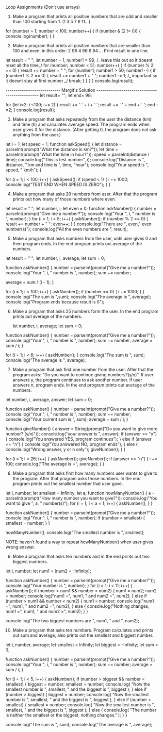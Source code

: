 Loop Assignments (Don’t use arrays)

1. Make a program that prints all positive numbers that are odd and smaller than 100 starting from 1. (1 3 5 7 9 11…)

for (number = 1; number < 100; number++) {
if (number & (2 != 0)) {
console.log(number);
}
}

2. Make a program that prints all positive numbers that are smaller than 100 and even, in this order: 2 98 4 96 6 94 … Print result in one line.

let result = " ";
let number = 1,
number1 = 99; /_ leave this out so it doesnt reset all the time_/
for (number; number < 51; number++) {
if (number % 2 == 0) {
result += number + " ";
for (number1; number1 > 50; number1--) {
if (number1 % 2 == 0) {
result += number1 + " ";
number1 -= 1; /_ important so it doesnt stay at first number _/
break;
}
}
}
}
console.log(result);

---------------------------- Margit's Solution ------------------------------------------------
let result= "";
let end= 98;

for (let i=2; i <100; i+= 2) {
result += ' ' + i + ' ';
result += ' ' + end + ' ';
end -=2;
}
console.log(result);

3. Make a program that asks repeatedly from the user the distance (km) and time (h) and calculates average speed. The program ends when user gives 0 for the distance. (After getting 0, the program does not ask anything from the user.)

let i = 1;
let speed = 1;
function askSpeed() {
let distance = parseInt(prompt("What the distance in km?"));
let time = parseInt(prompt("What the time in hour?"));
speed = parseInt(distance / time);
console.log("This is test number", i);
console.log("Distance is ", distance, " km and time is ", time, "hour");
console.log("Your speed is ", speed, " km/h");
}

for (i = 1; i < 100; i++) {
askSpeed();
if (speed < 1) {
i += 1000;
console.log("TEST END WHEN SPEED IS ZERO");
}
}

4. Make a program that asks 20 numbers from user. After that the program prints out how many of those numbers where even.

let result = " ";
let number, i;
let even = 0;
function askNumber() {
number = parseInt(prompt("Give me a number?"));
console.log("Your ", i, " number is ", number);
}
for (i = 1; i < 5; i++) {
askNumber();
if (number % 2 == 0) {
result += number + " ";
even++;
}
}
console.log("There are ", even," even number(s)");
console.log("All the even numbers are ", result);

5. Make a program that asks numbers from the user, until user gives 0 and then program ends. In the end program prints out average of the numbers.

let result = " ";
let number, i, average;
let sum = 0;

function askNumber() {
number = parseInt(prompt("Give me a number?"));
console.log("Your ", i, " number is ", number);
sum += number;

average = sum / (i - 1);
}

for (i = 1; i < 100; i++) {
askNumber();
if (number == 0) {
i += 1000;
}
}
console.log("The sum is ",sum);
console.log("The average is ", average);
console.log("Program ends because result is 0");

6. Make a program that asks 25 numbers form the user. In the end program prints out average of the numbers.

   let number, i, average;
   let sum = 0;

function askNumber() {
number = parseInt(prompt("Give me a number?"));
console.log("Your ", i, " number is ", number);
sum += number;
average = sum / i;
}

for (i = 1; i < 6; i++) {
askNumber();
}
console.log("The sum is ", sum);
console.log("The average is ", average);

7. Make a program that ask first one number from the user. After that the program asks: ”Do you want to continue giving numbers?(y/n)”. If user answers y, the program continues to ask another number. If user answers n, program ends. In the end program prints out average of the numbers.

let number, i, average, answer;
let sum = 0;

function askNumber() {
number = parseInt(prompt("Give me a number?"));
console.log("Your ", i, " number is ", number);
sum += number;
console.log("Your current sum is ", sum);
average = sum / i;
}

function giveNumber() {
answer = String(prompt("Do you want to give more number? (y/n)"));
console.log("your answer is ", answer);
if (answer == "y") {
console.log("You answered YES, program continues");
} else if (answer == "n") {
console.log("You answered NO, program ends");
} else {
console.log("Wrong answer, y or n only");
giveNumber();
}
}

for (i = 1; i < 26; i++) {
askNumber();
giveNumber();
if (answer == "n") {
i += 100;
console.log("The average is =", average);
}
}

8. Make a program that asks first how many numbers user wants to give to the program. After that program asks those numbers. In the end program prints out the smallest number that user gave.

let i, number;
let smallest = Infinity;
let a;
function howManyNumber() {
a = parseInt(prompt("How many number you want to give?"));
console.log("You want to give ", a, " number(s)");
for (i = 1; i < a + 1; i++) {
askNumber();
}
}

function askNumber() {
number = parseInt(prompt("Give me a number?"));
console.log("Your ", i, " number is ", number);
if (number < smallest) {
smallest = number;
}
}

howManyNumber();
console.log("The smallest number is ", smallest);

NOTE: haven't found a way to repeat howManyNumber() when user gives wrong answer.

9. Make a program that asks ten numbers and in the end prints out two biggest numbers.

let i, number;
let num1 = (num2 = -Infinity);

function askNumber() {
number = parseInt(prompt("Give me a number?"));
console.log("Your number is ", number);
}
for (i = 1; i < 11; i++) {
askNumber();
if (number > num1 && number > num2) {
num1 = num2;
num2 = number;
console.log("num1 =", num1, " and num2 =", num2);
} else if (number > num1 && number < num2) {
num1 = number;
console.log("num1 =", num1, " and num2 =", num2);
} else {
console.log("Nothing changes, num1 =", num1, " and num2 =", num2);
}
}

console.log("The two biggest numbers are ", num1, " and ", num2);

10. Make a program that asks ten numbers. Program calculates and prints out sum and average, also prints out the smallest and biggest number.

let i, number, average;
let smallest = Infinity;
let biggest = -Infinity;
let sum = 0;

function askNumber() {
number = parseInt(prompt("Give me a number?"));
console.log("Your ", i, " number is ", number);
sum += number;
average = sum / i;
}

for (i = 1; i < 5; i++) {
askNumber();
if (number > biggest && number < smallest) {
biggest = number;
smallest = number;
console.log(
"Now the smallest number is ",
smallest,
" and the biggest is ",
biggest
);
} else if (number > biggest) {
biggest = number;
console.log(
"Now the smallest number is ",
smallest,
" and the biggest is ",
biggest
);
} else if (number < smallest) {
smallest = number;
console.log(
"Now the smallest number is ",
smallest,
" and the biggest is ",
biggest
);
} else {
console.log(
"The number is neither the smallest or the biggest, nothing changes."
);
}
}

console.log("The sum is ", sum);
console.log("The average is ", average);
